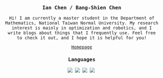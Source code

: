 <h3 align="center"> <samp> Ian Chen / Bang-Shien Chen </samp> </h3>
<p align="center">
  <samp> Hi! I am currently a master student in the Department of Mathematics, National Taiwan Normal University. My research interest is mainly in optimization and robotics, and I write blogs about things that I frequently use. Feel free to check it out, and I hope it is helpful for you! </samp>
  <br> 
  <p align="center"> <samp> <a href="https://doggydoggy0101.github.io/home/">Homepage</a> </samp> </p>
</p>

<h3 align="center"> <samp> Languages </samp> </h3>
<p align="center">
  <img src="https://img.shields.io/badge/-python-3776AB?style=flat-square&logo=Python&logoColor=white" />&nbsp;
  <img src="https://img.shields.io/badge/-C%2B%2B-00599C?style=flat-square&logo=C%2B%2B&logoColor=white" />&nbsp;
  <img src="https://img.shields.io/badge/-MATLAB-0076A8?style=flat-square&logo=Mathworks&logoColor=white" />&nbsp;
  <img src="https://img.shields.io/badge/-LaTeX-008080?style=flat-square&logo=LaTeX&logoColor=white" />&nbsp;
</p>

